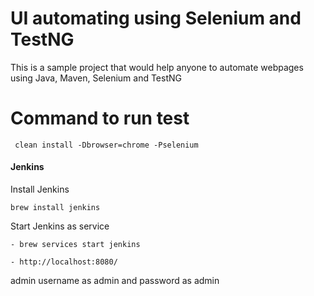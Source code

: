 # UI automating using Selenium and TestNG

This is a sample project that would help anyone to automate webpages using Java, Maven, Selenium and TestNG

# Command to run test 
```
 clean install -Dbrowser=chrome -Pselenium
```
#### Jenkins 
 Install Jenkins 
```
brew install jenkins 
```
Start Jenkins as service 
```
- brew services start jenkins

- http://localhost:8080/
```

admin username as admin and password as admin